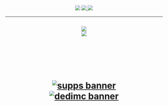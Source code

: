 <h3 align="center">
  <img src="https://img.shields.io/github/followers/WillFP?label=Followers&style=for-the-badge&color=blue">
  <a href="https://discord.gg/ZcwpSsE/" alt="Discord">
      <img src="https://img.shields.io/discord/452518336627081236?label=discord&style=for-the-badge&color=blue"/>
  </a>
  <a href="https://willfp.com" alt="Website">
      <img src="https://img.shields.io/website?down_color=red&down_message=Offline&style=for-the-badge&up_color=blue&up_message=Online&url=https%3A%2F%2Fwillfp.com"/>
  </a>
</h3>

<hr>

<h2 align="center">
  <a href="https://github.com/WillFP">
    <img align="center" src="https://github-readme-stats.vercel.app/api/?username=WillFP&show_icons=true&theme=onedark">
  </a>
  <br>
  <a href="https://github.com/WillFP">
    <img align="center" src="https://github-readme-stats.vercel.app/api/top-langs/?username=WillFP&layout=compact&theme=onedark">
  </a>
</h2>

<br>

<h1 align="center">
  <br>
  <div style="width: 50%; margin: 0 auto;">
  <br>
    <a href="https://gamersupps.gg/discount/Auxilor?afmc=Auxilor" target="_blank">
      <img src="https://i.imgur.com/7mFhlQO.png" alt="supps banner">
    </a>
    <a href="https://dedimc.promo/Auxilor" target="_blank">
      <img src="https://i.imgur.com/x9aeH38.png" alt="dedimc banner">
    </a>
  <br>
  </div>
</h1>
